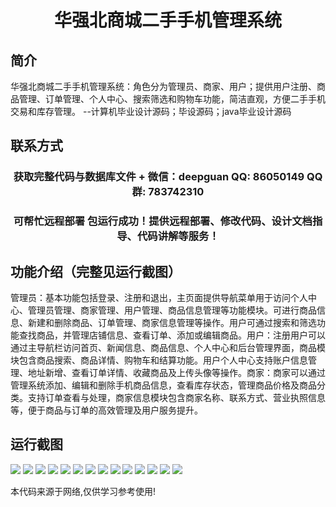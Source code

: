 <p><h1 align="center">华强北商城二手手机管理系统</h1></p>

## 简介
华强北商城二手手机管理系统：角色分为管理员、商家、用户；提供用户注册、商品管理、订单管理、个人中心、搜索筛选和购物车功能，简洁直观，方便二手手机交易和库存管理。    --计算机毕业设计源码；毕设源码；java毕业设计源码


## 联系方式
<p><h3 align="center">获取完整代码与数据库文件 + 微信：deepguan QQ: 86050149 QQ群: 783742310</h3></p>
<p><h3 align="center">可帮忙远程部署 包运行成功！提供远程部署、修改代码、设计文档指导、代码讲解等服务！</h3></p>

## 功能介绍（完整见运行截图）
管理员：基本功能包括登录、注册和退出，主页面提供导航菜单用于访问个人中心、管理员管理、商家管理、用户管理、商品信息管理等功能模块。可进行商品信息、新建和删除商品、订单管理、商家信息管理等操作。用户可通过搜索和筛选功能查找商品，并管理店铺信息、查看订单、添加或编辑商品。用户：注册用户可以通过主导航栏访问首页、新闻信息、商品信息、个人中心和后台管理界面，商品模块包含商品搜索、商品详情、购物车和结算功能。用户个人中心支持账户信息管理、地址新增、查看订单详情、收藏商品及上传头像等操作。商家：商家可以通过管理系统添加、编辑和删除手机商品信息，查看库存状态，管理商品价格及商品分类。支持订单查看与处理，商家信息模块包含商家名称、联系方式、营业执照信息等，便于商品与订单的高效管理及用户服务提升。


## 运行截图
![](img/001.jpg)
![](img/002.jpg)
![](img/003.jpg)
![](img/004.jpg)
![](img/005.jpg)
![](img/006.jpg)
![](img/007.jpg)
![](img/008.jpg)
![](img/009.jpg)
![](img/010.jpg)
![](img/011.jpg)
![](img/012.jpg)
![](img/013.jpg)
![](img/014.jpg)

<p>本代码来源于网络,仅供学习参考使用!</p>
